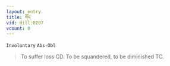 ```yaml
---
layout: entry
title: གོད་
vid: Hill:0207
vcount: 0
---
```

`Involuntary` `Abs-Obl`
> To suffer loss CD\.
 To be squandered, to be diminished TC\.

